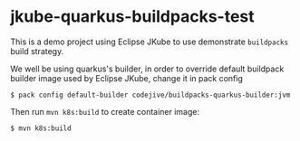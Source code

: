 # jkube-quarkus-buildpacks-test

This is a demo project using Eclipse JKube to use demonstrate `buildpacks` build strategy.

We well be using quarkus's builder, in order to override default buildpack builder image used by Eclipse JKube, change it in pack config
```shell
$ pack config default-builder codejive/buildpacks-quarkus-builder:jvm
```
Then run `mvn k8s:build` to create container image:
```
$ mvn k8s:build
```
